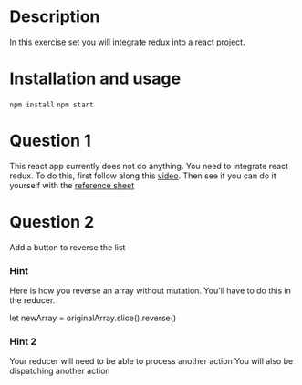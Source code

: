 # Description
In this exercise set you will integrate redux into a react project. 

# Installation and usage
`npm install`
`npm start`

# Question 1
This react app currently does not do anything. You need to integrate react redux. To do this, first follow along this [video](https://youtu.be/NTSIFinXOs8). Then see if you can do it yourself with the [reference sheet](/reference/README.md)

# Question 2
Add a button to reverse the list

### Hint
Here is how you reverse an array without mutation. You'll have to do this in the reducer.

let newArray = originalArray.slice().reverse()

### Hint 2
Your reducer will need to be able to process another action
You will also be dispatching another action
